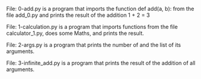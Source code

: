 File: 0-add.py is a program that imports the function def add(a, b): from the file add_0.py and prints the result of the addition 1 + 2 = 3

File: 1-calculation.py is a program that imports functions from the file calculator_1.py, does some Maths, and prints the result.

File: 2-args.py is a program that prints the number of and the list of its arguments.

File: 3-infinite_add.py is a program that prints the result of the addition of all arguments.


